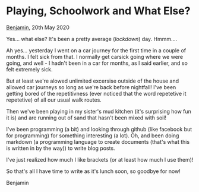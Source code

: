 # Playing, Schoolwork and What Else?

[Benjamin](/benjamin), 20th May 2020

Yes... what else? It's been a pretty average (*lockdown*) day. Hmmm....

Ah yes... yesterday I went on a car journey for the first time in a couple of months. I felt sick from that. I normally get carsick going where we were going, and well - I hadn't been in a car for months, as I said earlier, and so felt extremely sick.

But at least we're alowed unlimited excersise outside of the house and allowed car journeys so long as we're back before nightfall! I've been getting bored of the repetitivness (ever noticed that the word repetetive it repetetive) of all our usual walk routes.

Then we've been playing in my sister's mud kitchen (it's surprising how fun it is) and are running out of sand that hasn't been mixed with soil!

I've been programming (a bit) and looking through github (like facebook but for programming) for something interesting (a lot). Oh, and been doing markdown (a programming language to create documents (that's what this is written in by the way)) to write blog posts.

I've just realized how much I like brackets (or at least how much I use them)!

So that's all I have time to write as it's lunch soon, so goodbye for now!

Benjamin
